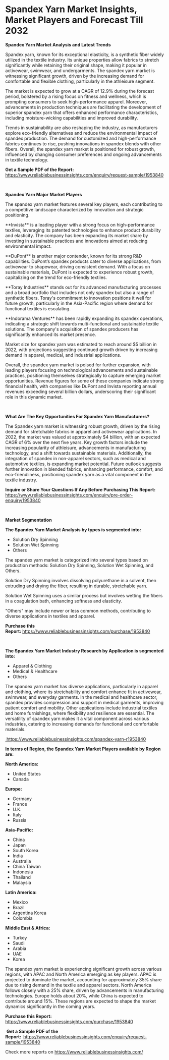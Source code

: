 <p><h1>Spandex Yarn Market Insights, Market Players and Forecast Till 2032</h1></p><p><strong>Spandex Yarn Market Analysis and Latest Trends</strong></p>
<p><p>Spandex yarn, known for its exceptional elasticity, is a synthetic fiber widely utilized in the textile industry. Its unique properties allow fabrics to stretch significantly while retaining their original shape, making it popular in activewear, swimwear, and undergarments. The spandex yarn market is witnessing significant growth, driven by the increasing demand for comfortable and flexible clothing, particularly in the athleisure segment. </p><p>The market is expected to grow at a CAGR of 12.9% during the forecast period, bolstered by a rising focus on fitness and wellness, which is prompting consumers to seek high-performance apparel. Moreover, advancements in production techniques are facilitating the development of superior spandex yarn that offers enhanced performance characteristics, including moisture-wicking capabilities and improved durability. </p><p>Trends in sustainability are also reshaping the industry, as manufacturers explore eco-friendly alternatives and reduce the environmental impact of spandex production. The demand for customized and high-performance fabrics continues to rise, pushing innovations in spandex blends with other fibers. Overall, the spandex yarn market is positioned for robust growth, influenced by changing consumer preferences and ongoing advancements in textile technology.</p></p>
<p><strong>Get a Sample PDF of the Report:&nbsp;</strong> <a href="https://www.reliablebusinessinsights.com/enquiry/request-sample/1953840?utm_campaign=3043&utm_medium=2&utm_source=Github&utm_content=ia&utm_term=31032025&utm_id=spandex-yarn">https://www.reliablebusinessinsights.com/enquiry/request-sample/1953840</a></p>
<p>&nbsp;</p>
<p><strong>Spandex Yarn Major Market Players</strong></p>
<p><p>The spandex yarn market features several key players, each contributing to a competitive landscape characterized by innovation and strategic positioning. </p><p>**Invista** is a leading player with a strong focus on high-performance textiles, leveraging its patented technologies to enhance product durability and elasticity. The company has been expanding its market share by investing in sustainable practices and innovations aimed at reducing environmental impact.</p><p>**DuPont** is another major contender, known for its strong R&D capabilities. DuPont’s spandex products cater to diverse applications, from activewear to shapewear, driving consistent demand. With a focus on sustainable materials, DuPont is expected to experience robust growth, capitalizing on the trend for eco-friendly textiles.</p><p>**Toray Industries** stands out for its advanced manufacturing processes and a broad portfolio that includes not only spandex but also a range of synthetic fibers. Toray's commitment to innovation positions it well for future growth, particularly in the Asia-Pacific region where demand for functional textiles is escalating.</p><p>**Indorama Ventures** has been rapidly expanding its spandex operations, indicating a strategic shift towards multi-functional and sustainable textile solutions. The company's acquisition of spandex producers has significantly enhanced its market presence.</p><p>Market size for spandex yarn was estimated to reach around $5 billion in 2022, with projections suggesting continued growth driven by increasing demand in apparel, medical, and industrial applications. </p><p>Overall, the spandex yarn market is poised for further expansion, with leading players focusing on technological advancements and sustainable practices, positioning themselves strategically to capture emerging market opportunities. Revenue figures for some of these companies indicate strong financial health, with companies like DuPont and Invista reporting annual revenues exceeding several billion dollars, underscoring their significant role in this dynamic market.</p></p>
<p>&nbsp;</p>
<p><strong>What Are The Key Opportunities For Spandex Yarn Manufacturers?</strong></p>
<p><p>The Spandex yarn market is witnessing robust growth, driven by the rising demand for stretchable fabrics in apparel and activewear applications. In 2022, the market was valued at approximately $4 billion, with an expected CAGR of 6% over the next five years. Key growth factors include the increasing popularity of athleisure, advancements in manufacturing technology, and a shift towards sustainable materials. Additionally, the integration of spandex in non-apparel sectors, such as medical and automotive textiles, is expanding market potential. Future outlook suggests further innovation in blended fabrics, enhancing performance, comfort, and eco-friendliness, positioning spandex yarn as a vital component in the textile industry.</p></p>
<p><strong>Inquire or Share Your Questions If Any Before Purchasing This Report:</strong> <a href="https://www.reliablebusinessinsights.com/enquiry/pre-order-enquiry/1953840?utm_campaign=3043&utm_medium=2&utm_source=Github&utm_content=ia&utm_term=31032025&utm_id=spandex-yarn">https://www.reliablebusinessinsights.com/enquiry/pre-order-enquiry/1953840</a></p>
<p>&nbsp;</p>
<p><strong>Market Segmentation</strong></p>
<p><strong>The Spandex Yarn Market Analysis by types is segmented into:</strong></p>
<p><ul><li>Solution Dry Spinning</li><li>Solution Wet Spinning</li><li>Others</li></ul></p>
<p><p>The spandex yarn market is categorized into several types based on production methods: Solution Dry Spinning, Solution Wet Spinning, and Others. </p><p>Solution Dry Spinning involves dissolving polyurethane in a solvent, then extruding and drying the fiber, resulting in durable, stretchable yarn. </p><p>Solution Wet Spinning uses a similar process but involves wetting the fibers in a coagulation bath, enhancing softness and elasticity. </p><p>"Others" may include newer or less common methods, contributing to diverse applications in textiles and apparel.</p></p>
<p><strong>Purchase this Report:&nbsp;</strong><a href="https://www.reliablebusinessinsights.com/purchase/1953840?utm_campaign=3043&utm_medium=2&utm_source=Github&utm_content=ia&utm_term=31032025&utm_id=spandex-yarn">https://www.reliablebusinessinsights.com/purchase/1953840</a></p>
<p>&nbsp;</p>
<p><strong>The Spandex Yarn Market Industry Research by Application is segmented into:</strong></p>
<p><ul><li>Apparel & Clothing</li><li>Medical & Healthcare</li><li>Others</li></ul></p>
<p><p>The spandex yarn market has diverse applications, particularly in apparel and clothing, where its stretchability and comfort enhance fit in activewear, swimwear, and everyday garments. In the medical and healthcare sector, spandex provides compression and support in medical garments, improving patient comfort and mobility. Other applications include industrial textiles and home furnishings, where flexibility and resilience are essential. The versatility of spandex yarn makes it a vital component across various industries, catering to increasing demands for functional and comfortable materials.</p></p>
<p><a href="https://www.reliablebusinessinsights.com/spandex-yarn-r1953840?utm_campaign=3043&utm_medium=2&utm_source=Github&utm_content=ia&utm_term=31032025&utm_id=spandex-yarn">&nbsp;https://www.reliablebusinessinsights.com/spandex-yarn-r1953840</a></p>
<p><strong>In terms of Region, the Spandex Yarn Market Players available by Region are:</strong></p>
<p>
    <p> <strong> North America: </strong>
        <ul>
            <li>United States</li>
            <li>Canada</li>
        </ul>
        </p> 
    <p> <strong> Europe: </strong>
        <ul>
            <li>Germany</li>
            <li>France</li>
            <li>U.K.</li>
            <li>Italy</li>
            <li>Russia</li>
        </ul>
        </p> 
    <p> <strong> Asia-Pacific: </strong>
        <ul>
            <li>China</li>
            <li>Japan</li>
            <li>South Korea</li>
            <li>India</li>
            <li>Australia</li>
            <li>China Taiwan</li>
            <li>Indonesia</li>
            <li>Thailand</li>
            <li>Malaysia</li>
        </ul>
        </p> 
    <p> <strong> Latin America: </strong>
        <ul>
            <li>Mexico</li>
            <li>Brazil</li>
            <li>Argentina Korea</li>
            <li>Colombia</li>
        </ul>
        </p> 
    <p> <strong> Middle East & Africa: </strong>
        <ul>
            <li>Turkey</li>
            <li>Saudi</li>
            <li>Arabia</li>
            <li>UAE</li>
            <li>Korea</li>
        </ul>
    </p>
    </p>
<p><p>The spandex yarn market is experiencing significant growth across various regions, with APAC and North America emerging as key players. APAC is projected to dominate the market, accounting for approximately 35% share due to rising demand in the textile and apparel sectors. North America follows closely with a 25% share, driven by advancements in manufacturing technologies. Europe holds about 20%, while China is expected to contribute around 15%. These regions are expected to shape the market dynamics significantly in the coming years.</p></p>
<p><strong>Purchase this Report: </strong><a href="https://www.reliablebusinessinsights.com/purchase/1953840?utm_campaign=3043&utm_medium=2&utm_source=Github&utm_content=ia&utm_term=31032025&utm_id=spandex-yarn">https://www.reliablebusinessinsights.com/purchase/1953840</a></p>
<p>&nbsp;<strong>Get a Sample PDF of the Report:&nbsp;&nbsp;</strong><a href="https://www.reliablebusinessinsights.com/enquiry/request-sample/1953840?utm_campaign=3043&utm_medium=2&utm_source=Github&utm_content=ia&utm_term=31032025&utm_id=spandex-yarn">https://www.reliablebusinessinsights.com/enquiry/request-sample/1953840</a></p>
<p><strong></strong></p>
<p>Check more reports on <a href="https://www.reliablebusinessinsights.com/?utm_campaign=3043&utm_medium=2&utm_source=Github&utm_content=ia&utm_term=31032025&utm_id=spandex-yarn">https://www.reliablebusinessinsights.com/</a></p>